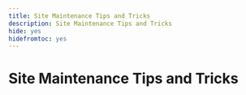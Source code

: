 ```yaml
---
title: Site Maintenance Tips and Tricks
description: Site Maintenance Tips and Tricks
hide: yes
hidefromtoc: yes
---
```


# Site Maintenance Tips and Tricks